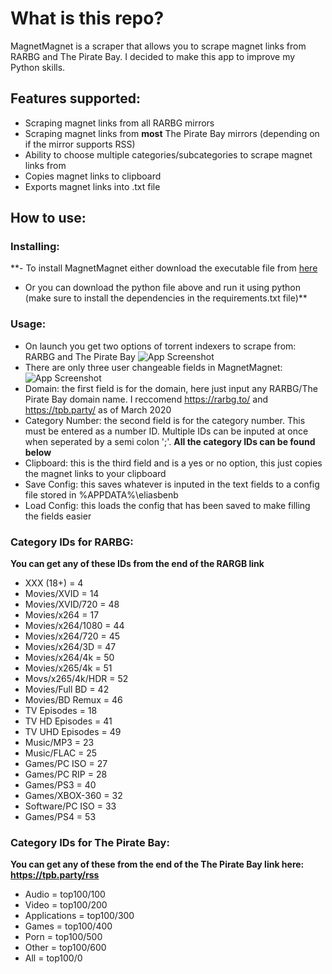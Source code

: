 # What is this repo?
MagnetMagnet is a scraper that allows you to scrape magnet links from RARBG and The Pirate Bay. I decided to make this app to improve my Python skills.

## Features supported:
- Scraping magnet links from all RARBG mirrors
- Scraping magnet links from **most** The Pirate Bay mirrors (depending on if the mirror supports RSS)
- Ability to choose multiple categories/subcategories to scrape magnet links from
- Copies magnet links to clipboard
- Exports magnet links into .txt file

## How to use:
### Installing:
**- To install MagnetMagnet either download the executable file from [here](https://github.com/eliasbenb/MagnetMagnet/releases)
- Or you can download the python file above and run it using python (make sure to install the dependencies in the requirements.txt file)**
### Usage:
- On launch you get two options of torrent indexers to scrape from: RARBG and The Pirate Bay
![App Screenshot](https://user-images.githubusercontent.com/54410649/76706838-ea331300-6703-11ea-9667-aacb549b26d0.PNG)
- There are only three user changeable fields in MagnetMagnet:
![App Screenshot](https://user-images.githubusercontent.com/54410649/76706841-ec956d00-6703-11ea-9068-cae7ad0977e5.PNG)
- Domain: the first field is for the domain, here just input any RARBG/The Pirate Bay domain name. I reccomend https://rarbg.to/ and https://tpb.party/ as of March 2020
- Category Number: the second field is for the category number. This must be entered as a number ID. Multiple IDs can be inputed at once when seperated by a semi colon ';'. **All the category IDs can be found below**
- Clipboard: this is the third field and is a yes or no option, this just copies the magnet links to your clipboard
- Save Config: this saves whatever is inputed in the text fields to a config file stored in %APPDATA%\eliasbenb
- Load Config: this loads the config that has been saved to make filling the fields easier
### Category IDs for RARBG:
**You can get any of these IDs from the end of the RARGB link**
- XXX (18+) = 4
- Movies/XVID = 14
- Movies/XVID/720 = 48
- Movies/x264 = 17
- Movies/x264/1080 = 44
- Movies/x264/720 = 45
- Movies/x264/3D = 47
- Movies/x264/4k = 50
- Movies/x265/4k = 51
- Movs/x265/4k/HDR = 52
- Movies/Full BD = 42
- Movies/BD Remux = 46
- TV Episodes = 18
- TV HD Episodes = 41
- TV UHD Episodes = 49
- Music/MP3 = 23
- Music/FLAC = 25
- Games/PC ISO = 27
- Games/PC RIP = 28
- Games/PS3 = 40
- Games/XBOX-360 = 32
- Software/PC ISO = 33
- Games/PS4 = 53
### Category IDs for The Pirate Bay:
**You can get any of these from the end of the The Pirate Bay link here: https://tpb.party/rss**
- Audio = top100/100
- Video = top100/200
- Applications = top100/300
- Games = top100/400
- Porn = top100/500
- Other = top100/600
- All = top100/0
